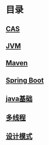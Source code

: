 # 目录

## [CAS](CAS)
## [JVM](JVM)
## [Maven](Maven)
## [Spring Boot](SpringBoot)
## [java基础](java基础)
## [多线程](多线程)
## [设计模式](设计模式)
